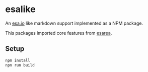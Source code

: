 # esalike

An [esa.io](https://esa.io) like markdown support implemented as a NPM package.

This packages imported core features from [esarea](https://github.com/fukayatsu/esarea).

## Setup

```bash
npm install
npn run build
```
